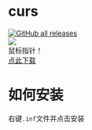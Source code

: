 # curs
[![GitHub all releases](https://img.shields.io/github/downloads/Taromati2/curs/total)](https://github.com/Taromati2/curs/releases/latest)  
![](https://user-images.githubusercontent.com/31927825/139581675-049d18a0-4409-4f39-82ff-4caf7ef09b5c.png)  
鼠标指针！  
[点此下载](https://github.com/Taromati2/curs/releases/latest/download/Taromati2.cur.7z)
# 如何安装  
右键`.inf`文件并点击安装  
